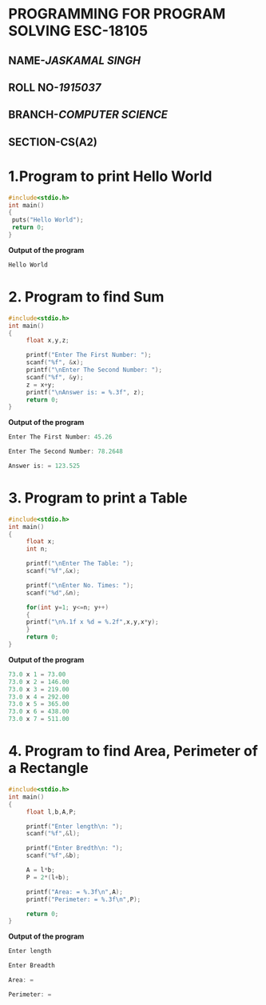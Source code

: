 # **PROGRAMMING FOR PROGRAM SOLVING ESC-18105**
## NAME-*JASKAMAL SINGH*
## ROLL NO-*1915037*
## BRANCH-*COMPUTER SCIENCE*
## SECTION-**CS(A2)**

# 1.Program to print Hello World
```C
#include<stdio.h>
int main()
{
 puts("Hello World");
 return 0;
}
```
**Output of the program**
```C
Hello World
```
# 2. Program to find Sum
```C
#include<stdio.h>
int main()
{  
     float x,y,z;

     printf("Enter The First Number: ");
     scanf("%f", &x);
     printf("\nEnter The Second Number: ");
     scanf("%f", &y);
     z = x+y;
     printf("\nAnswer is: = %.3f", z);
     return 0;
}
```
**Output of the program**
```C
Enter The First Number: 45.26

Enter The Second Number: 78.2648

Answer is: = 123.525
```
# 3. Program to print a Table
```C
#include<stdio.h>
int main()
{
     float x;
     int n;

     printf("\nEnter The Table: ");
     scanf("%f",&x);

     printf("\nEnter No. Times: ");
     scanf("%d",&n);

     for(int y=1; y<=n; y++)
     {
     printf("\n%.1f x %d = %.2f",x,y,x*y);
     }
     return 0;
}
```
**Output of the program**
```C
73.0 x 1 = 73.00
73.0 x 2 = 146.00
73.0 x 3 = 219.00
73.0 x 4 = 292.00
73.0 x 5 = 365.00
73.0 x 6 = 438.00
73.0 x 7 = 511.00
```
# 4. Program to find Area, Perimeter of a Rectangle
```C
#include<stdio.h>
int main()
{
     float l,b,A,P;

     printf("Enter length\n: ");
     scanf("%f",&l);

     printf("Enter Bredth\n: ");
     scanf("%f",&b);

     A = l*b;
     P = 2*(l+b);

     printf("Area: = %.3f\n",A);
     printf("Perimeter: = %.3f\n",P);

     return 0;
}
```
**Output of the program**
```C
Enter length

Enter Breadth

Area: =

Perimeter: =

```
